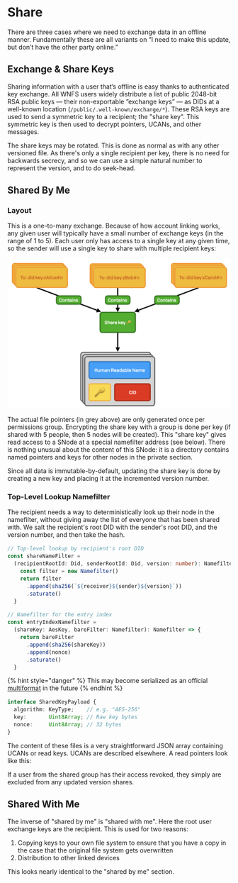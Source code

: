 # Share

There are three cases where we need to exchange data in an offline manner. Fundamentally these are all variants on ”I need to make this update, but don’t have the other party online.”

## Exchange & Share Keys

Sharing information with a user that’s offline is easy thanks to authenticated key exchange. All WNFS users widely distribute a list of public 2048-bit RSA public keys — their non-exportable ”exchange keys” — as DIDs at a well-known location \(`/public/.well-known/exchange/*`\). These RSA keys are used to send a symmetric key to a recipient; the "share key". This symmetric key is then used to decrypt pointers, UCANs, and other messages.

The share keys may be rotated. This is done as normal as with any other versioned file. As there's only a single recipient per key, there is no need for backwards secrecy, and so we can use a simple natural number to represent the version, and to do seek-head.

## Shared By Me

### Layout

This is a one-to-many exchange. Because of how account linking works, any given user will typically have a small number of exchange keys \(in the range of 1 to 5\). Each user only has access to a single key at any given time, so the sender will use a single key to share with multiple recipient keys:

![](../.gitbook/assets/screen-shot-2021-06-10-at-13.02.58.png)

The actual file pointers \(in grey above\) are only generated once per permissions group. Encrypting the share key with a group is done per key \(if shared with 5 people, then 5 nodes will be created\). This "share key" gives read access to a SNode at a special namefilter address \(see below\). There is nothing unusual about the content of this SNode: it is a directory contains named pointers and keys for other nodes in the private section.

Since all data is immutable-by-default, updating the share key is done by creating a new key and placing it at the incremented version number.

### Top-Level Lookup Namefilter

The recipient needs a way to deterministically look up their node in the namefilter, without giving away the list of everyone that has been shared with. We salt the recipient's root DID with the sender's root DID, and the version number, and then take the hash.

```typescript
// Top-level lookup by recipient's root DID
const shareNameFilter =
  (recipientRootId: Did, senderRootId: Did, version: number): Namefilter => {
    const filter = new Namefilter()
    return filter
      .append(sha256(`${receiver}${sender}${version}`))
      .saturate()
  }
```



```typescript
// Namefilter for the entry index
const entryIndexNamefilter = 
  (shareKey: AesKey, bareFilter: Namefilter): Namefilter => {
    return bareFilter
      .append(sha256(shareKey))
      .append(nonce)
      .saturate()
  }
```

{% hint style="danger" %}
This may become serialized as an official [multiformat](https://multiformats.io/) in the future
{% endhint %}

```typescript
interface SharedKeyPayload {
  algorithm: KeyType;    // e.g. "AES-256"
  key:       Uint8Array; // Raw key bytes
  nonce:     Uint8Array; // 32 bytes
}
```

The content of these files is a very straightforward JSON array containing UCANs or read keys. UCANs are described elsewhere. A read pointers look like this:

If a user from the shared group has their access revoked, they simply are excluded from any updated version shares.

## Shared With Me

The inverse of "shared by me" is "shared with me". Here the root user exchange keys are the recipient. This is used for two reasons:

1. Copying keys to your own file system to ensure that you have a copy in the case that the original file system gets overwritten
2. Distribution to other linked devices

This looks nearly identical to the "shared by me" section.


